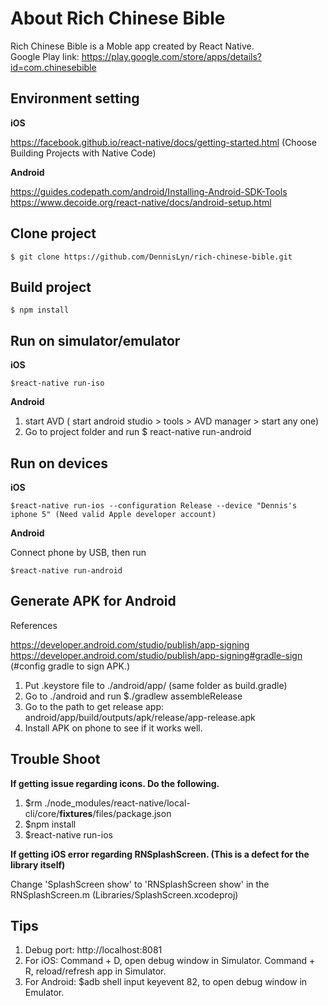 # About Rich Chinese Bible

Rich Chinese Bible is a Moble app created by React Native. <br/>
Google Play link: https://play.google.com/store/apps/details?id=com.chinesebible 

## Environment setting

**iOS**

https://facebook.github.io/react-native/docs/getting-started.html (Choose Building Projects with Native Code)

**Android**

https://guides.codepath.com/android/Installing-Android-SDK-Tools <br/>
https://www.decoide.org/react-native/docs/android-setup.html


## Clone project
```
$ git clone https://github.com/DennisLyn/rich-chinese-bible.git
```

## Build project
```
$ npm install
```

## Run on simulator/emulator

**iOS**
```
$react-native run-iso
```

**Android**

1. start AVD ( start android studio > tools > AVD manager > start any one)
2. Go to project folder and run $ react-native run-android

## Run on devices

**iOS**
```
$react-native run-ios --configuration Release --device "Dennis's iphone 5" (Need valid Apple developer account)
```
**Android**

Connect phone by USB, then run
```
$react-native run-android
```

## Generate APK for Android

References

https://developer.android.com/studio/publish/app-signing <br/>
https://developer.android.com/studio/publish/app-signing#gradle-sign (#config gradle to sign APK.)

1. Put .keystore file to ./android/app/ (same folder as build.gradle)
2. Go to ./android and run $./gradlew assembleRelease
3. Go to the path to get release app: android/app/build/outputs/apk/release/app-release.apk
4. Install APK on phone to see if it works well.

## Trouble Shoot

**If getting issue regarding icons. Do the following.**

1. $rm ./node_modules/react-native/local-cli/core/__fixtures__/files/package.json
2. $npm install
3. $react-native run-ios

**If getting iOS error regarding RNSplashScreen. (This is a defect for the library itself)**

Change 'SplashScreen show' to 'RNSplashScreen show' in the RNSplashScreen.m (Libraries/SplashScreen.xcodeproj)

## Tips

1. Debug port: http://localhost:8081
2. For iOS: Command + D, open debug window in Simulator. Command + R, reload/refresh app in Simulator.
3. For Android: $adb shell input keyevent 82, to open debug window in Emulator.
